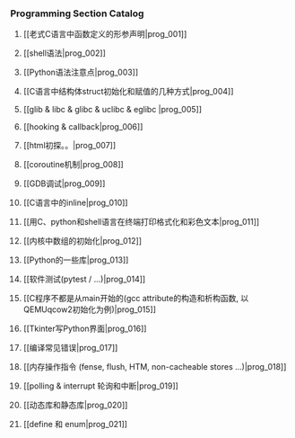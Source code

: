 ### Programming Section Catalog

1. [[老式C语言中函数定义的形参声明|prog_001]]

1. [[shell语法|prog_002]]

1. [[Python语法注意点|prog_003]]

1. [[C语言中结构体struct初始化和赋值的几种方式|prog_004]]

1. [[glib & libc & glibc & uclibc & eglibc |prog_005]]

1. [[hooking & callback|prog_006]]

1. [[html初探。。|prog_007]]

1. [[coroutine机制|prog_008]]

1. [[GDB调试|prog_009]]

1. [[C语言中的inline|prog_010]]

1. [[用C、python和shell语言在终端打印格式化和彩色文本|prog_011]]

1. [[内核中数组的初始化|prog_012]]

1. [[Python的一些库|prog_013]]

1. [[软件测试(pytest / ...)|prog_014]]

1. [[C程序不都是从main开始的(gcc attribute的构造和析构函数, 以QEMUqcow2初始化为例)|prog_015]]

1. [[Tkinter写Python界面|prog_016]]

1. [[编译常见错误|prog_017]]

1. [[内存操作指令 (fense, flush, HTM, non-cacheable stores ...)|prog_018]]

1. [[polling & interrupt 轮询和中断|prog_019]]

1. [[动态库和静态库|prog_020]]

1. [[define 和 enum|prog_021]]